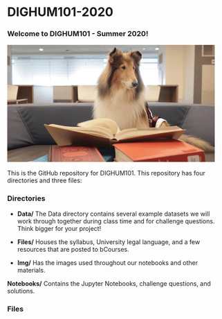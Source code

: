 # DIGHUM101-2020

### Welcome to DIGHUM101 - Summer 2020!

![dogreading](Img/giphy-dog.gif)

This is the GitHub repository for DIGHUM101. This repository has four directories and three files: 

### Directories
- **Data/**  The Data directory contains several example datasets we will work through together during class time and for challenge questions. Think bigger for your project! 

- **Files/**  Houses the syllabus, University legal language, and a few resources that are posted to bCourses.  

- **Img/**  Has the images used throughout our notebooks and other materials. 

**Notebooks/**  Contains the Jupyter Notebooks, challenge questions, and solutions. 

### Files
